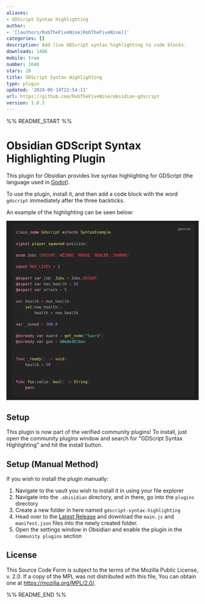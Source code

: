 ```yaml
---
aliases:
- GDScript Syntax Highlighting
author:
- '[[authors/RobTheFiveNine|RobTheFiveNine]]'
categories: []
description: Add live GDScript syntax highlighting to code blocks.
downloads: 1486
mobile: true
number: 1648
stars: 20
title: GDScript Syntax Highlighting
type: plugin
updated: '2024-06-14T22:54:11'
url: https://github.com/RobTheFiveNine/obsidian-gdscript
version: 1.0.3
---
```


%% README_START %%

# Obsidian GDScript Syntax Highlighting Plugin
This plugin for Obsidian provides live syntax highlighting for GDScript (the language used in [Godot](https://godotengine.org/)).

To use the plugin, install it, and then add a code block with the word `gdscript` immediately after the three backticks.

An example of the highlighting can be seen below:

![](https://raw.githubusercontent.com/RobTheFiveNine/obsidian-gdscript/HEAD/.github/images/example.png)


## Setup
This plugin is now part of the verified community plugins! To install, just open the community plugins window and search for "GDScript Syntax Highlighting" and hit the install button.


## Setup (Manual Method)
If you wish to install the plugin manually:

1. Navigate to the vault you wish to install it in using your file explorer
2. Navigate into the `.obisidian` directory, and in there, go into the `plugins` directory
3. Create a new folder in here named `gdscript-syntax-highlighting`
4. Head over to the [Latest Release](https://github.com/RobTheFiveNine/obsidian-gdscript/releases/latest) and download the `main.js` and `manifest.json` files into the newly created folder.
5. Open the settings window in Obsidian and enable the plugin in the `Community plugins` section

## License
This Source Code Form is subject to the terms of the Mozilla Public License, v. 2.0. If a copy of the MPL was not distributed with this file, You can obtain one at https://mozilla.org/MPL/2.0/.

%% README_END %%